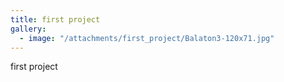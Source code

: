 ```yaml
---
title: first project
gallery:
  - image: "/attachments/first_project/Balaton3-120x71.jpg"
---
```


first project
